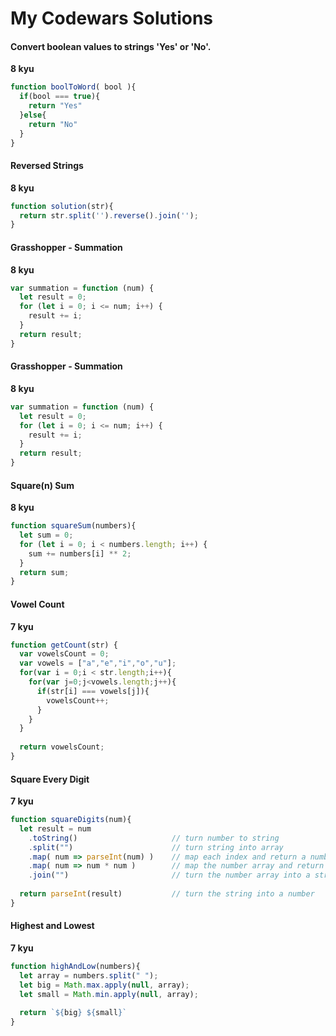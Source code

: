 # My Codewars Solutions

#### Convert boolean values to strings 'Yes' or 'No'. ####
**8 kyu**

```javascript
function boolToWord( bool ){
  if(bool === true){
    return "Yes"
  }else{
    return "No"
  }
}
```

#### Reversed Strings ####
**8 kyu**

```javascript
function solution(str){
  return str.split('').reverse().join('');
}
```

#### Grasshopper - Summation ####
**8 kyu**

```javascript
var summation = function (num) {
  let result = 0;
  for (let i = 0; i <= num; i++) {
    result += i;
  }
  return result;
}
```

#### Grasshopper - Summation ####
**8 kyu**

```javascript
var summation = function (num) {
  let result = 0;
  for (let i = 0; i <= num; i++) {
    result += i;
  }
  return result;
}
```

#### Square(n) Sum ####
**8 kyu**

```javascript
function squareSum(numbers){
  let sum = 0;
  for (let i = 0; i < numbers.length; i++) {
    sum += numbers[i] ** 2;
  }
  return sum;
}
```

#### Vowel Count ####
**7 kyu**

```javascript
function getCount(str) {
  var vowelsCount = 0;
  var vowels = ["a","e","i","o","u"];
  for(var i = 0;i < str.length;i++){
    for(var j=0;j<vowels.length;j++){
      if(str[i] === vowels[j]){
        vowelsCount++;
      }
    }
  }
  
  return vowelsCount;
}
```

#### Square Every Digit ####
**7 kyu**

```javascript
function squareDigits(num){
  let result = num
    .toString()                     // turn number to string
    .split("")                      // turn string into array
    .map( num => parseInt(num) )    // map each index and return a number, now you have a number array
    .map( num => num * num )        // map the number array and return the square of each number
    .join("")                       // turn the number array into a string
   
  return parseInt(result)           // turn the string into a number
}
```

#### Highest and Lowest ####
**7 kyu**

```javascript
function highAndLow(numbers){
  let array = numbers.split(" ");
  let big = Math.max.apply(null, array);
  let small = Math.min.apply(null, array);
  
  return `${big} ${small}`
}
```


